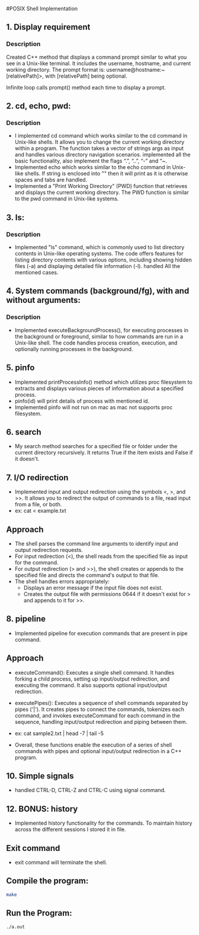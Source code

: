 #POSIX Shell Implementation

## 1. Display requirement

### Description

Created C++ method that displays a command prompt similar to what you see in a Unix-like terminal. It includes the username, hostname, and current working directory. The prompt format is: username@hostname:~[relativePath]>, with [relativePath] being optional.

Infinite loop calls prompt() method each time to display a prompt.

## 2. cd, echo, pwd:

### Description

- I implemented cd command which works similar to the cd command in Unix-like shells. It allows you to change the current working directory within a program. The function takes a vector of strings args as input and handles various directory navigation scenarios. implemented all the basic functionality, also implement the flags “.”, “..”, “-” and “~.
- Implemented echo which works similar to the echo command in Unix-like shells. If string is enclosed into "" then it will print as it is otherwise spaces and tabs are handled.
- Implemented a "Print Working Directory" (PWD) function that retrieves and displays the current working directory. The PWD function is similar to the pwd command in Unix-like systems.

## 3. ls:

### Description

- Implemented "ls" command, which is commonly used to list directory contents in Unix-like operating systems. The code offers features for listing directory contents with various options, including showing hidden files (-a) and displaying detailed file information (-l). handled All the mentioned cases.

## 4. System commands (background/fg), with and without arguments:

### Description

- Implemented executeBackgroundProcess(), for executing processes in the background or foreground, similar to how commands are run in a Unix-like shell. The code handles process creation, execution, and optionally running processes in the background.

## 5. pinfo

- Implemented printProcessInfo() method which utilizes proc filesystem to extracts and displays various pieces of information about a specified process.
- pinfo(id) will print details of process with mentioned id.
- Implemented pinfo will not run on mac as mac not supports proc filesystem.

## 6. search

- My search method searches for a specified file or folder under the current directory recursively. It returns True if the item exists and False if it doesn't.

## 7. I/O redirection

- Implemented input and output redirection using the symbols <, >, and >>. It allows you to redirect the output of commands to a file, read input from a file, or both.
- ex: cat < example.txt

## Approach

- The shell parses the command line arguments to identify input and output redirection requests.
- For input redirection (<), the shell reads from the specified file as input for the command.
- For output redirection (> and >>), the shell creates or appends to the specified file and directs the command's output to that file.
- The shell handles errors appropriately:
  - Displays an error message if the input file does not exist.
  - Creates the output file with permissions 0644 if it doesn't exist for > and appends to it for >>.

## 8. pipeline

- Implemented pipeline for execution commands that are present in pipe command.

## Approach

- executeCommand(): Executes a single shell command. It handles forking a child process, setting up input/output redirection, and executing the command. It also supports optional input/output redirection.

- executePipes(): Executes a sequence of shell commands separated by pipes ('|'). It creates pipes to connect the commands, tokenizes each command, and invokes executeCommand for each command in the sequence, handling input/output redirection and piping between them.
- ex: cat sample2.txt | head -7 | tail -5

- Overall, these functions enable the execution of a series of shell commands with pipes and optional input/output redirection in a C++ program.

## 10. Simple signals

- handled CTRL-D, CTRL-Z and CTRL-C using signal command.

## 12. BONUS: history

- Implemented history functionality for the commands. To maintain history across the different sessions I stored it in file.

## Exit command

- exit command will terminate the shell.

## Compile the program:

```sh
make
```

## Run the Program:

```sh
./a.out
```
